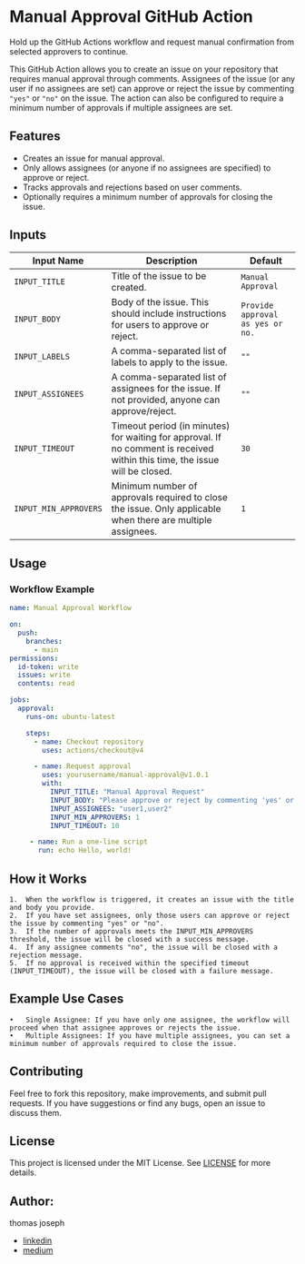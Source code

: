 # Manual Approval GitHub Action

Hold up the GitHub Actions workflow and request manual confirmation from selected approvers to continue.

This GitHub Action allows you to create an issue on your repository that requires manual approval through comments. Assignees of the issue (or any user if no assignees are set) can approve or reject the issue by commenting `"yes"` or `"no"` on the issue.
The action can also be configured to require a minimum number of approvals if multiple assignees are set.

## Features
- Creates an issue for manual approval.
- Only allows assignees (or anyone if no assignees are specified) to approve or reject.
- Tracks approvals and rejections based on user comments.
- Optionally requires a minimum number of approvals for closing the issue.

## Inputs

| Input Name          | Description                                                              | Default               |
| ------------------- | ------------------------------------------------------------------------ | --------------------- |
| `INPUT_TITLE`        | Title of the issue to be created.                                        | `Manual Approval`     |
| `INPUT_BODY`         | Body of the issue. This should include instructions for users to approve or reject. | `Provide approval as yes or no.` |
| `INPUT_LABELS`       | A comma-separated list of labels to apply to the issue.                  | `""`           |
| `INPUT_ASSIGNEES`    | A comma-separated list of assignees for the issue. If not provided, anyone can approve/reject. | `""` |
| `INPUT_TIMEOUT`      | Timeout period (in minutes) for waiting for approval. If no comment is received within this time, the issue will be closed. | `30`                   |
| `INPUT_MIN_APPROVERS`| Minimum number of approvals required to close the issue. Only applicable when there are multiple assignees. | `1`                   |


## Usage

### Workflow Example

```yaml
name: Manual Approval Workflow

on:
  push:
    branches:
      - main
permissions:
  id-token: write
  issues: write
  contents: read

jobs:
  approval:
    runs-on: ubuntu-latest

    steps:
      - name: Checkout repository
        uses: actions/checkout@v4

      - name: Request approval
        uses: yourusername/manual-approval@v1.0.1
        with:
          INPUT_TITLE: "Manual Approval Request"
          INPUT_BODY: "Please approve or reject by commenting 'yes' or 'no'."
          INPUT_ASSIGNEES: "user1,user2"
          INPUT_MIN_APPROVERS: 1
          INPUT_TIMEOUT: 10

     - name: Run a one-line script
       run: echo Hello, world!

```

## How it Works

	1.	When the workflow is triggered, it creates an issue with the title and body you provide.
	2.	If you have set assignees, only those users can approve or reject the issue by commenting "yes" or "no".
	3.	If the number of approvals meets the INPUT_MIN_APPROVERS threshold, the issue will be closed with a success message.
	4.	If any assignee comments "no", the issue will be closed with a rejection message.
	5.	If no approval is received within the specified timeout (INPUT_TIMEOUT), the issue will be closed with a failure message.

## Example Use Cases

	•	Single Assignee: If you have only one assignee, the workflow will proceed when that assignee approves or rejects the issue.
	•	Multiple Assignees: If you have multiple assignees, you can set a minimum number of approvals required to close the issue.

## Contributing

Feel free to fork this repository, make improvements, and submit pull requests. If you have suggestions or find any bugs, open an issue to discuss them.

## License

This project is licensed under the MIT License. See [LICENSE](LICENSE) for more details.


## Author:  
thomas joseph
- [linkedin](https://www.linkedin.com/in/thomas-joseph-88792b132/)
- [medium](https://medium.com/@thomasvjoseph)

